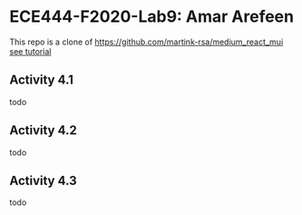 # ECE444-F2020-Lab9: Amar Arefeen

This repo is a clone of https://github.com/martink-rsa/medium_react_mui [see tutorial](https://medium.com/@martink_rsa/creating-a-react-app-with-create-react-app-and-material-ui-380985fc2b19)

## Activity 4.1

todo

## Activity 4.2

todo

## Activity 4.3

todo